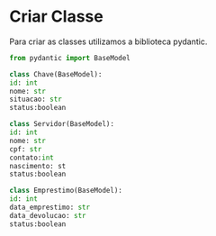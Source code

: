 # Criar Classe

Para criar as classes utilizamos a biblioteca pydantic.

```python
from pydantic import BaseModel
```

```python
class Chave(BaseModel):
id: int
nome: str
situacao: str
status:boolean
```

```python
class Servidor(BaseModel):
id: int
nome: str
cpf: str
contato:int
nascimento: st
status:boolean
```

```python
class Emprestimo(BaseModel):
id: int
data_emprestimo: str
data_devolucao: str
status:boolean
```
